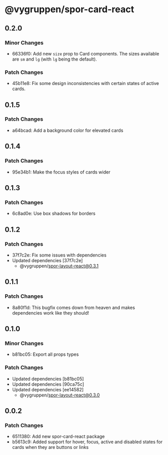 # @vygruppen/spor-card-react

## 0.2.0

### Minor Changes

- 66336f0: Add new `size` prop to Card components. The sizes available are `sm` and `lg` (with `lg` being the default).

### Patch Changes

- 45b11e8: Fix some design inconsistencies with certain states of active cards.

## 0.1.5

### Patch Changes

- a64bcad: Add a background color for elevated cards

## 0.1.4

### Patch Changes

- 95e34b1: Make the focus styles of cards wider

## 0.1.3

### Patch Changes

- 6c8ad0e: Use box shadows for borders

## 0.1.2

### Patch Changes

- 37f7c2e: Fix some issues with dependencies
- Updated dependencies [37f7c2e]
  - @vygruppen/spor-layout-react@0.3.1

## 0.1.1

### Patch Changes

- 8a80f1d: This bugfix comes down from heaven and makes dependencies work like they should!

## 0.1.0

### Minor Changes

- b81bc05: Export all props types

### Patch Changes

- Updated dependencies [b81bc05]
- Updated dependencies [90ca75c]
- Updated dependencies [ee14582]
  - @vygruppen/spor-layout-react@0.3.0

## 0.0.2

### Patch Changes

- 6511380: Add new spor-card-react package
- b5613c9: Added support for hover, focus, active and disabled states for cards when they are buttons or links
